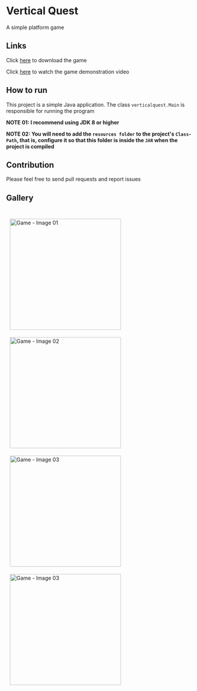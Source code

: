 # Vertical Quest

A simple platform game

## Links

Click [here](https://julio-igreja.itch.io/vertical-quest) to download the game

Click [here](https://www.youtube.com/watch?v=sTTa8TT9Q18) to watch the game demonstration video

## How to run

This project is a simple Java application. The class `verticalquest.Main` is responsible for running the program

**NOTE 01: I recommend using JDK 8 or higher**

**NOTE 02: You will need to add the `resources folder` to the project's `Class-Path`, that is, configure it so that this folder is inside the `JAR` when the project is compiled**

## Contribution

Please feel free to send pull requests and report issues

## Gallery

<div style="display: inline"><br>
  <img align="center" alt="Game - Image 01" height="300" width="300" style="margin: 10px;" src="https://img.itch.zone/aW1hZ2UvMjUxMTEzMi8xNDkyNTAxNC5wbmc=/original/aFIvyt.png"/>
  <img align="center" alt="Game - Image 02" height="300" width="300" style="margin: 10px;" src="https://img.itch.zone/aW1hZ2UvMjUxMTEzMi8xNDkyNTAxNS5wbmc=/original/P5aq9Q.png"/>
  <img align="center" alt="Game - Image 03" height="300" width="300" style="margin: 10px;" src="https://img.itch.zone/aW1hZ2UvMjUxMTEzMi8xNDkyNTAxNi5wbmc=/original/AuK2Yz.png"/>
  <img align="center" alt="Game - Image 03" height="300" width="300" style="margin: 10px;" src="https://img.itch.zone/aW1hZ2UvMjUxMTEzMi8xNDkyNTAxMy5wbmc=/original/kaPi19.png"/>
</div>
